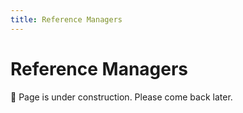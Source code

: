 ```yaml
---
title: Reference Managers
---
```


# Reference Managers

:construction: Page is under construction. Please come back later.
